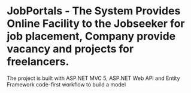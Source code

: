 # JobPortals - The System Provides Online Facility to the Jobseeker for job placement, Company provide vacancy and projects for freelancers.
The project is built with ASP.NET MVC 5, ASP.NET Web API and Entity Framework code-first workflow to build a model

